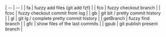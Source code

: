 | --        | --                                      |
| fa        | fuzzy add files (git add fzf)           |
| fco       | fuzzy checkout branch                   |
| fcoc      | fuzzy checkout commit from log          |
| gb        | git bit / pretty commit history         |
| gl        | git lg / complete pretty commit history |
| getBranch | fuzzy find branch                       |
| gfc       | show files of the last commits          |
| gpub      | git publish present branch              |
